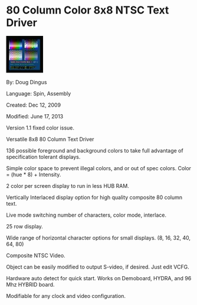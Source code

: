 # 80 Column Color 8x8 NTSC Text Driver

![potato_thumb_01.jpg](potato_thumb_01.jpg)

By: Doug Dingus

Language: Spin, Assembly

Created: Dec 12, 2009

Modified: June 17, 2013

Version 1.1 fixed color issue.

Versatile 8x8 80 Column Text Driver

136 possible foreground and background colors to take full advantage of specification tolerant displays.

Simple color space to prevent illegal colors, and or out of spec colors. Color = (hue \* 8) + Intensity.

2 color per screen display to run in less HUB RAM.

Vertically Interlaced display option for high quality composite 80 column text.

Live mode switching number of characters, color mode, interlace.

25 row display.

Wide range of horizontal character options for small displays. (8, 16, 32, 40, 64, 80)

Composite NTSC Video.

Object can be easily modified to output S-video, if desired. Just edit VCFG.

Hardware auto detect for quick start. Works on Demoboard, HYDRA, and 96 Mhz HYBRID board.

Modifiable for any clock and video configuration.
